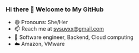 ### Hi there 👋 Welcome to My GitHub

- 😄 Pronouns: She/Her
- 📫 Reach me at sysuyxx@gmail.com
- :woman: Software engineer, Backend, Cloud computing
- :cloud: Amazon, VMware
